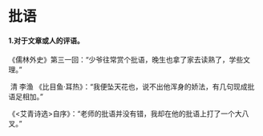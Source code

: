 # 批语

#### 1.对于文章或人的评语。

​	《儒林外史》第三一回：“少爷往常赏个批语，晚生也拿了家去读熟了，学些文理。”

​	  清 李渔 《比目鱼·耳热》：“我便坠天花也，说不出他浑身的娇法，有几句现成批语足相加。”

​	 《<艾青诗选>自序》：“老师的批语并没有错，我却在他的批语上打了一个大八叉。”